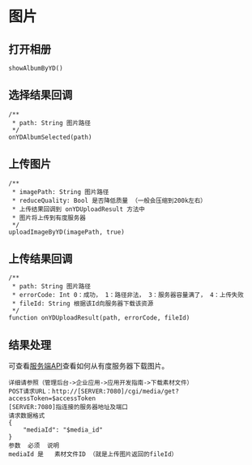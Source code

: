 # 图片

## 打开相册

```
showAlbumByYD()
```

## 选择结果回调

```
/**
 * path: String 图片路径
 */
onYDAlbumSelected(path)
```

## 上传图片

```
/**
 * imagePath: String 图片路径
 * reduceQuality: Bool 是否降低质量 （一般会压缩到200k左右）
 * 上传结果回调到 onYDUploadResult 方法中
 * 图片将上传到有度服务器
 */
uploadImageByYD(imagePath, true)
```

## 上传结果回调

```
/**
 * path: String 图片路径
 * errorCode: Int 0：成功， 1：路径非法， 3：服务器容量满了， 4：上传失败
 * fileId: String 根据该Id向服务器下载该资源
 */
function onYDUploadResult(path, errorCode, fileId)
```

## 结果处理

可查看[服务端API](https://youdu.im/api/api.html#40123)查看如何从有度服务器下载图片。

```
详细请参照（管理后台->企业应用->应用开发指南->下载素材文件）
POST请求URL：http://[SERVER:7080]/cgi/media/get?accessToken=$accessToken
[SERVER:7080]指连接的服务器地址及端口
请求数据格式
{
	"mediaId": "$media_id"
}
参数 	必须	说明
mediaId	是	素材文件ID （就是上传图片返回的fileId）
```